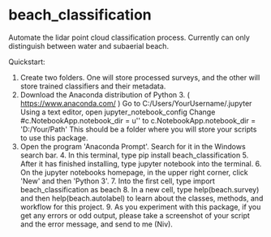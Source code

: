 # beach_classification
Automate the lidar point cloud classification process. Currently can only distinguish between water and subaerial beach.

Quickstart:

  1. Create two folders. One will store processed surveys, and the other will store trained classifiers and their metadata.
  2. Download the Anaconda distribution of Python 3. ( https://www.anaconda.com/ )
   		Go to C:/Users/YourUsername/.jupyter
   		Using a text editor, open jupyter_notebook_config
   		Change 
							#c.NotebookApp.notebook_dir = u''
				to
							c.NotebookApp.notebook_dir = 'D:/Your/Path'
				This should be a folder where you will store your scripts to use this package.
  3. Open the program 'Anaconda Prompt'. Search for it in the Windows search bar.
	4. In this terminal, type 
							pip install beach_classification
	5. After it has finished installing, type 
							jupyter notebook
		 into the terminal. 
	6. On the jupyter notebooks homepage, in the upper right corner, click 'New' and then 'Python 3'.
	7. Into the first cell, type 
							import beach_classification as beach
	8. In a new cell, type
							help(beach.survey)
			and then
							help(beach.autolabel)
			to learn about the classes, methods, and workflow for this project. 
	9. As you experiment with this package, if you get any errors or odd output, 
			please take a screenshot of your script and the error message, and send to me (Niv).
	
